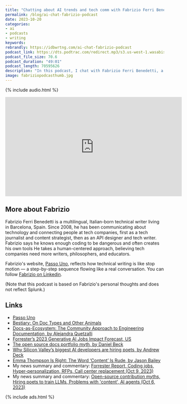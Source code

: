 ```yaml
---
title: "Chatting about AI trends and tech comm with Fabrizio Ferri Benedetti"
permalink: /blog/ai-chat-fabrizio-podcast
date: 2023-10-20
categories:
- ai
- podcasts
- writing
keywords: 
rebrandly: https://idbwrtng.com/ai-chat-fabrizio-podcast
podcast_link: https://dts.podtrac.com/redirect.mp3/s3.us-west-1.wasabisys.com/idbwmedia.com/podcasts/fabriziochataioct18.mp3
podcast_file_size: 70.6
podcast_duration: "49:01"
podcast_length: 70595626
description: "In this podcast, I chat with Fabrizio Ferri Benedetti, a tech writer in Barcelona who blogs at passo.uno and works for Splunk, about various AI news topics. We talk about the Forrester AI jobs impact forecast, the community element in documentation, the way the profession is changing with AI, content design roles with LLMs, how complex processes and interactions can't be automated, whether the word 'content' is problematic, and more."
image: fabriziopodcasthumb.jpg
---
```


{% include audio.html %}

<iframe width="560" height="315" src="https://www.youtube.com/embed/YyAtNrJQu-0" title="YouTube video player" frameborder="0" allow="accelerometer; autoplay; clipboard-write; encrypted-media; gyroscope; picture-in-picture" allowfullscreen></iframe>

## More about Fabrizio

Fabrizio Ferri Benedetti is a multilingual, Italian-born technical writer living in Barcelona, Spain. Since 2008, he has been communicating about technology and connecting people at tech companies, first as a tech journalist and content strategist, then as an API designer and tech writer. Fabrizio says he knows enough coding to be dangerous and often creates his own tools He takes a human-centered approach, believing tech companies need more writers, philosophers, and educators. 

Fabrizio's website, [Passo Uno](https://passo.uno), reflects how technical writing is like stop motion &mdash; a step-by-step sequence flowing like a real conversation. You can follow [Fabrizio on Linkedin](https://www.linkedin.com/in/fabrizioferri/).

(Note that this podcast is based on Fabrizio's personal thoughts and does not reflect Splunk.)

## Links

* [Passo Uno](https://passo.uno/)
* [Bestiary: On Doc Types and Other Animals](https://passo.uno/docs-bestiary-taxonomy/)
* [Docs-as-Ecosystem: The Community Approach to Engineering Documentation, by Alejandra Quetzalli](https://www.amazon.com/Docs-as-Ecosystem-Community-Approach-Engineering-Documentation/dp/1484293274)
* [Forrester’s 2023 Generative AI Jobs Impact Forecast, US](https://regmedia.co.uk/2023/09/06/forrester_gen_ai_report_pdf.pdf)
* [The open source docs portfolio myth, by Daniel Beck](https://ddbeck.com/starving-for-docs/)
* [Why Silicon Valley’s biggest AI developers are hiring poets, by Andrew Deck](https://restofworld.org/2023/ai-developers-fiction-poetry-scale-ai-appen/)
* [Emma Thompson Is Right: The Word ‘Content’ Is Rude, by Jason Bailey](https://www.nytimes.com/2023/09/27/movies/emma-thompson-writers-strike-content.html)
* My news summary and commentary: [Forrester Report, Coding jobs, Hyper-personalization, RFPs, Call center replacement (Oct 9, 2023)](https://idratherbewriting.com/blog/links-from-web-oct-9)
* My news summary and commentary: [Open-source contribution myths, Hiring poets to train LLMs, Problems with 'content', AI agents (Oct 6, 2023)](https://idratherbewriting.com/blog/links-from-web-oct-6-2023)

{% include ads.html %}